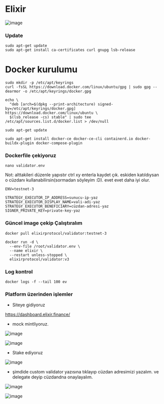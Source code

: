 # Elixir
![image](https://github.com/molla202/Elixir/assets/91562185/99389634-3672-4d63-bd45-2f45533c38b6)

### Update
```
sudo apt-get update
sudo apt-get install ca-certificates curl gnupg lsb-release
```

# Docker kurulumu
```
sudo mkdir -p /etc/apt/keyrings
curl -fsSL https://download.docker.com/linux/ubuntu/gpg | sudo gpg --dearmor -o /etc/apt/keyrings/docker.gpg
```

```
echo \
  "deb [arch=$(dpkg --print-architecture) signed-by=/etc/apt/keyrings/docker.gpg] https://download.docker.com/linux/ubuntu \
  $(lsb_release -cs) stable" | sudo tee /etc/apt/sources.list.d/docker.list > /dev/null
```
```
sudo apt-get update
```
```
sudo apt-get install docker-ce docker-ce-cli containerd.io docker-buildx-plugin docker-compose-plugin
```


### Dockerfile çekiyoruz

```
nano validator.env
```
Not: alttakileri düzenle yapıstır ctrl xy enterla kaydet çık. eskiden katıldıysan o cüzdanı kullanabilirsin(sormadan söyleyim :D). evet evet daha iyi olur.
```
ENV=testnet-3

STRATEGY_EXECUTOR_IP_ADDRESS=sunucu-ip-yaz
STRATEGY_EXECUTOR_DISPLAY_NAME=vali-adi-yaz
STRATEGY_EXECUTOR_BENEFICIARY=cüzdan-adresi-yaz
SIGNER_PRIVATE_KEY=private-key-yaz
```
### Güncel image çekip Çalıştıralım
```
docker pull elixirprotocol/validator:testnet-3
```
```
docker run -d \
  --env-file /root/validator.env \
  --name elixir \
  --restart unless-stopped \
  elixirprotocol/validator:v3
```
### Log kontrol
```
docker logs -f --tail 100 ev
```
### Platform üzerinden işlemler

- Siteye gidiyoruz
 
https://dashboard.elixir.finance/

- mock mintliyoruz.

![image](https://github.com/user-attachments/assets/372d88f9-4764-4edb-9d67-b3970853611d)

![image](https://github.com/user-attachments/assets/a8df72f0-609a-4bd1-84da-dcd51b6206aa)

- Stake ediyoruz

![image](https://github.com/user-attachments/assets/29154f78-0b07-4cd8-8bbb-7d0ec8963e3f)


- şimdide custom validator yazısına tıklayıp cüzdan adresimizi yazalım. ve delegate deyip cüzdandna onaylayalım.

![image](https://github.com/user-attachments/assets/66ac61b9-9bf2-4641-8ed0-8220630ad5b7)


![image](https://github.com/user-attachments/assets/f0845b42-b7fc-4d27-83dc-668cf8ae60c5)





